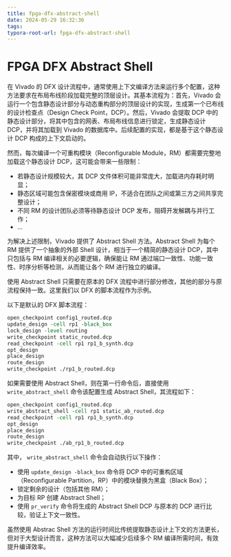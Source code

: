 ```yaml
---
title: fpga-dfx-abstract-shell
date: 2024-05-29 16:32:36
tags:
typora-root-url: fpga-dfx-abstract-shell
---
```


# FPGA DFX Abstract Shell

在 Vivado 的 DFX 设计流程中，通常使用上下文编译方法来运行多个配置，这种方法要求在布局布线阶段加载完整的顶层设计。其基本流程为：首先，Vivado 会运行一个包含静态设计部分与动态重构部分的顶层设计的实现，生成第一个已布线的设计检查点（Design Check Point，DCP）。然后，Vivado 会提取 DCP 中的静态设计部分，将其中包含的网表、布局布线信息进行锁定，生成静态设计 DCP，并将其加载到 Vivado 的数据库中。后续配置的实现，都是基于这个静态设计 DCP 构成的上下文启动的。

然而，每次编译一个可重构模块（Reconfigurable Module，RM）都需要完整地加载这个静态设计 DCP，这可能会带来一些限制：

- 若静态设计规模较大，其 DCP 文件体积可能非常庞大，加载进内存耗时明显；
- 静态区域可能包含保密模块或商用 IP，不适合在团队之间或第三方之间共享完整设计；
- 不同 RM 的设计团队必须等待静态设计 DCP 发布，阻碍开发解耦与并行工作；
- ...

为解决上述限制，Vivado 提供了 Abstract Shell 方法。Abstract Shell 为每个 RM 提供了一个抽象的外部 Shell 设计，相当于一个精简的静态设计 DCP，其中只包括与 RM 编译相关的必要逻辑，确保能让 RM 通过端口一致性、功能一致性、时序分析等检测，从而能让各个 RM 进行独立的编译。

使用 Abstract Shell 只需要在原本的 DFX 流程中进行部分修改，其他的部分与原流程保持一致。这里我们以 DFX 的脚本流程作为示例。

以下是默认的 DFX 脚本流程：

```tcl
open_checkpoint config1_routed.dcp
update_design -cell rp1 -black_box
lock_design -level routing
write_checkpoint static_routed.dcp
read_checkpoint -cell rp1 rp1_b_synth.dcp
opt_design
place_design
route_design
write_checkpoint ./rp1_b_routed.dcp
```

如果需要使用 Abstract Shell，则在第一行命令后，直接使用 `write_abstract_shell` 命令该配置生成 Abstract Shell，其流程如下：

```tcl
open_checkpoint config1_routed.dcp
write_abstract_shell -cell rp1 static_ab_routed.dcp
read_checkpoint -cell rp1 rp1_b_synth.dcp
opt_design
place_design
route_design
write_checkpoint ./ab_rp1_b_routed.dcp
```

其中， `write_abstract_shell` 命令会自动执行以下操作：

- 使用 `update_design -black_box` 命令将 DCP 中的可重构区域（Reconfigurable Partition，RP）中的模块替换为黑盒（Black Box）；
- 锁定剩余的设计（包括其他 RM）；
- 为目标 RP 创建 Abstract Shell；
- 使用 `pr_verify` 命令将生成的  Abstract Shell DCP 与原本的 DCP 进行比较，验证上下文一致性。

虽然使用 Abstrac Shell 方法的运行时间比传统提取静态设计上下文的方法更长，但对于大型设计而言，这种方法可以大幅减少后续多个 RM 编译所需时间，有效提升编译效率。

